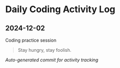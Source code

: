 # Daily Coding Activity Log

## 2024-12-02

Coding practice session

> Stay hungry, stay foolish.

*Auto-generated commit for activity tracking*
